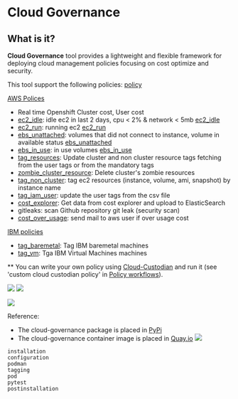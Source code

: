 # Cloud Governance

## What is it?

**Cloud Governance** tool provides a lightweight and flexible framework for deploying cloud management policies focusing on cost optimize and security.

This tool support the following policies:
[policy](cloud_governance/policy)

[AWS Polices](cloud_governance/policy/aws)

* Real time Openshift Cluster cost, User cost
* [ec2_idle](cloud_governance/policy/aws/ec2_idle.py): idle ec2 in last 2 days, cpu < 2% & network < 5mb [ec2_idle](cloud_governance/policy/aws/ec2_idle.py)
* [ec2_run](cloud_governance/policy/aws/ec2_run.yml): running ec2 [ec2_run](cloud_governance/policy/aws/ec2_run.yml)
* [ebs_unattached](cloud_governance/policy/aws/ebs_unattached.yml): volumes that did not connect to instance, volume in available status [ebs_unattached](cloud_governance/policy/aws/ebs_unattached.yml)
* [ebs_in_use](cloud_governance/policy/aws/ebs_in_use.yml): in use volumes [ebs_in_use](cloud_governance/policy/aws/ebs_in_use.yml)
* [tag_resources](cloud_governance/aws/tag_cluster): Update cluster and non cluster resource tags fetching from the user tags or from the mandatory tags
* [zombie_cluster_resource](cloud_governance/policy/aws/zombie_cluster_resource.py): Delete cluster's zombie resources
* [tag_non_cluster](cloud_governance/aws/tag_non_cluster): tag ec2 resources (instance, volume, ami, snapshot) by instance name
* [tag_iam_user](cloud_governance/aws/tag_user): update the user tags from the csv file
* [cost_explorer](cloud_governance/policy/aws/cost_explorer.py): Get data from cost explorer and upload to ElasticSearch
* gitleaks: scan Github repository git leak (security scan)  
* [cost_over_usage](cloud_governance/policy/aws/cost_over_usage.py): send mail to aws user if over usage cost

[IBM policies](cloud_governance/policy/ibm)

* [tag_baremetal](cloud_governance/policy/ibm/tag_baremetal.py): Tag IBM baremetal machines
* [tag_vm](cloud_governance/policy/ibm/tag_vm.py): Tga IBM Virtual Machines machines

** You can write your own policy using [Cloud-Custodian](https://cloudcustodian.io/docs/quickstart/index.html)
   and run it (see 'custom cloud custodian policy' in [Policy workflows](#policy-workloads)).


![](../../images/cloud_governance1.png)
![](../../images/demo.gif)

![](../../images/cloud_governance2.png)

Reference:
* The cloud-governance package is placed in [PyPi](https://pypi.org/project/cloud-governance/)
* The cloud-governance container image is placed in [Quay.io](https://quay.io/repository/ebattat/cloud-governance)
![](../../images/cloud_governance3.png)


<!-- Table of contents -->
```{toctree}
installation
configuration
podman
tagging
pod
pytest
postinstallation
```



